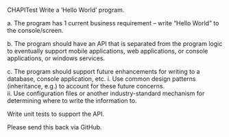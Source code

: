  CHAPITest
Write a ‘Hello World’ program. 

a.	The program has 1 current business requirement – write “Hello World” to the console/screen. 

b.	The program should have an API that is separated from the program logic to eventually support mobile applications, web applications, or console applications, or windows services. 

c.	The program should support future enhancements for writing to a database, console application, etc. 
    i.	Use common design patterns (inheritance, e.g.) to account for these future concerns.     
    ii.	Use configuration files or another industry-standard mechanism for determining where to write the information to. 

Write unit tests to support the API.

Please send this back via GitHub.
